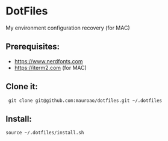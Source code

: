 # DotFiles

My environment configuration recovery (for MAC)

## Prerequisites:

- https://www.nerdfonts.com
- https://iterm2.com (for MAC)

## Clone it:

```
 git clone git@github.com:mauroao/dotfiles.git ~/.dotfiles
```

## Install:

```
source ~/.dotfiles/install.sh
```
